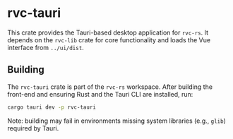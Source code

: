 # rvc-tauri

This crate provides the Tauri-based desktop application for `rvc-rs`.
It depends on the `rvc-lib` crate for core functionality and loads the
Vue interface from `../ui/dist`.

## Building

The `rvc-tauri` crate is part of the `rvc-rs` workspace. After building
the front-end and ensuring Rust and the Tauri CLI are installed, run:

```bash
cargo tauri dev -p rvc-tauri
```

Note: building may fail in environments missing system libraries (e.g.,
`glib`) required by Tauri.
